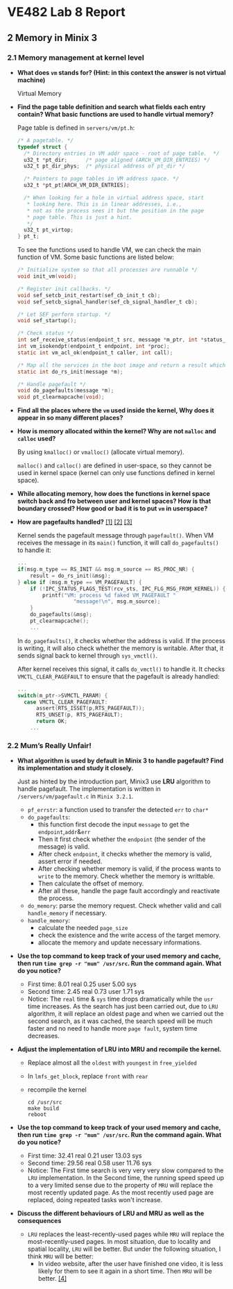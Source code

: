 # VE482 Lab 8 Report

## 2 Memory in Minix 3

### 2.1 Memory management at kernel level

- **What does `vm` stands for? (Hint: in this context the answer is not virtual machine)**

  Virtual Memory

- **Find the page table definition and search what fields each entry contain? What basic functions are used to handle virtual memory?**

  Page table is defined in `servers/vm/pt.h`:

  ```c
  /* A pagetable. */
  typedef struct {
  	/* Directory entries in VM addr space - root of page table.  */
  	u32_t *pt_dir;		/* page aligned (ARCH_VM_DIR_ENTRIES) */
  	u32_t pt_dir_phys;	/* physical address of pt_dir */
  
  	/* Pointers to page tables in VM address space. */
  	u32_t *pt_pt[ARCH_VM_DIR_ENTRIES];
  
  	/* When looking for a hole in virtual address space, start
  	 * looking here. This is in linear addresses, i.e.,
  	 * not as the process sees it but the position in the page
  	 * page table. This is just a hint.
  	 */
  	u32_t pt_virtop;
  } pt_t;
  ```

  To see the functions used to handle VM, we can check the main function of VM. Some basic functions are listed below:

  ```c
  /* Initialize system so that all processes are runnable */
  void init_vm(void);
  
  /* Register init callbacks. */
  void sef_setcb_init_restart(sef_cb_init_t cb);
  void sef_setcb_signal_handler(sef_cb_signal_handler_t cb);
  
  /* Let SEF perform startup. */
  void sef_startup();
  
  /* Check status */
  int sef_receive_status(endpoint_t src, message *m_ptr, int *status_ptr);
  int vm_isokendpt(endpoint_t endpoint, int *proc);
  static int vm_acl_ok(endpoint_t caller, int call);
  
  /* Map all the services in the boot image and return a result which is used to send reply message */
  static int do_rs_init(message *m);
  
  /* Handle pagefault */
  void do_pagefaults(message *m);
  void pt_clearmapcache(void);
  ```

- **Find all the places where the `vm` used inside the kernel, Why does it appear in so many different places?**

  

- **How is memory allocated within the kernel? Why are not `malloc` and `calloc` used?**

  By using `kmalloc()` or `vmalloc()` (allocate virtual memory).

  `malloc()` and `calloc()` are defined in user-space, so they cannot be used in kernel space (kernel can only use functions defined in kernel space). 

- **While allocating memory, how does the functions in kernel space switch back and fro between user and kernel spaces? How is that boundary crossed? How good or bad it is to put `vm` in userspace?**

  

- **How are pagefaults handled?** [[1]](https://elixir.ortiz.sh/minix/v3.2.1/source/servers/vm/main.c#L74) [[2]](https://elixir.ortiz.sh/minix/v3.2.1/source/servers/vm/pagefaults.c#L51) [[3]](https://elixir.ortiz.sh/minix/v3.2.1/source/kernel/system/do_vmctl.c#L19)

  Kernel sends the pagefault message through `pagefault()`. When VM receives the message in its `main()` function, it will call `do_pagefaults()` to handle it:

  ```c
  ...
  if(msg.m_type == RS_INIT && msg.m_source == RS_PROC_NR) {
      result = do_rs_init(&msg);
  } else if (msg.m_type == VM_PAGEFAULT) {
      if (!IPC_STATUS_FLAGS_TEST(rcv_sts, IPC_FLG_MSG_FROM_KERNEL)) {
          printf("VM: process %d faked VM_PAGEFAULT "
  					"message!\n", msg.m_source);
      }
      do_pagefaults(&msg);
      pt_clearmapcache();
      ...
  ```

  In `do_pagefaults()`, it checks whether the address is valid. If the process is writing, it will also check whether the memory is writable. After that, it sends signal back to kernel through `sys_vmctl()`.

  After kernel receives this signal, it calls `do_vmctl()` to handle it. It checks `VMCTL_CLEAR_PAGEFAULT` to ensure that the pagefault is already handled:

  ```c
  ...
  switch(m_ptr->SVMCTL_PARAM) {
  	case VMCTL_CLEAR_PAGEFAULT:
  		assert(RTS_ISSET(p,RTS_PAGEFAULT));
  		RTS_UNSET(p, RTS_PAGEFAULT);
  		return OK;
      ...
  ```

### 2.2 Mum’s Really Unfair!

- **What algorithm is used by default in Minix 3 to handle pagefault? Find its implementation and study it closely.**

  Just as hinted by the introduction part, Minix3 use **LRU** algorithm to handle pagefault. The implementation is written in `/servers/vm/pagefault.c` in `Minix 3.2.1`.

  * `pf_errstr`: a function used to transfer the detected `err` to `char*`
  * `do_pagefaults`: 
    * this function first decode the input `message` to get the `endpoint`,`addr`&`err`
    * Then it first check whether the `endpoint` (the sender of the message) is valid.
    * After check `endpoint`, it checks whether the memory is valid, assert error if needed.
    * After checking whether memory is valid, if the process wants to `write` to the memory. Check whether the memory is writtable.
    * Then calculate the offset of memory.
    * After all these, handle the page fault accordingly and reactivate the process.
  * `do_memory`: parse the memory request. Check whether valid and call `handle_memory` if necessary.
  * `handle_memory`:
    * calculate the needed `page_size`
    * check the existence and the write access of the target memory.
    * allocate the memory and update necessary informations.

- **Use the top command to keep track of your used memory and cache, then run `time grep -r "mum" /usr/src`. Run the command again. What do you notice?**

  * First time: 8.01 real 0.25 user 5.00 sys
  * Second time: 2.45 real 0.73 user 1.71 sys
  * Notice: The `real` time & `sys` time drops dramatically while the `usr` time increases. As the search has just been carried out, due to `LRU` algorithm, it will replace an oldest page and when we carried out the second search, as it was cached, the search speed will be much faster and no need to handle more `page fault`, system time decreases.

- **Adjust the implementation of LRU into MRU and recompile the kernel.**

  * Replace almost all the `oldest` with `youngest` in `free_yielded`

  * In `lmfs_get_block`, replace `front` with `rear`

  * recompile the kernel

    ```shell
    cd /usr/src
    make build
    reboot
    ```

    

- **Use the top command to keep track of your used memory and cache, then run `time grep -r "mum" /usr/src`. Run the command again. What do you notice?**

  - First time: 32.41 real 0.21 user 13.03 sys
  - Second time: 29.56 real 0.58 user 11.76 sys
  - Notice: The First time search is very very very slow compared to the `LRU` implementation. In the Second time, the running speed speed up to a very limited sense due to the property of `MRU` will replace the most recently updated page. As the most recently used page are replaced, doing repeated tasks won't increase.

- **Discuss the different behaviours of LRU and MRU as well as the consequences**

  

  * `LRU` replaces the least-recently-used pages while `MRU` will replace the most-recently-used pages. In most situation, due to locality and spatial locality, `LRU` will be better. But under the following situation, I think `MRU` will be better:
    * In video website, after the user have finished one video, it is less likely for them to see it again in a short time. Then `MRU` will be better. [[4]](https://stackoverflow.com/questions/5088128/why-does-cache-use-most-recently-used-mru-algorithm-as-evict-policy)

